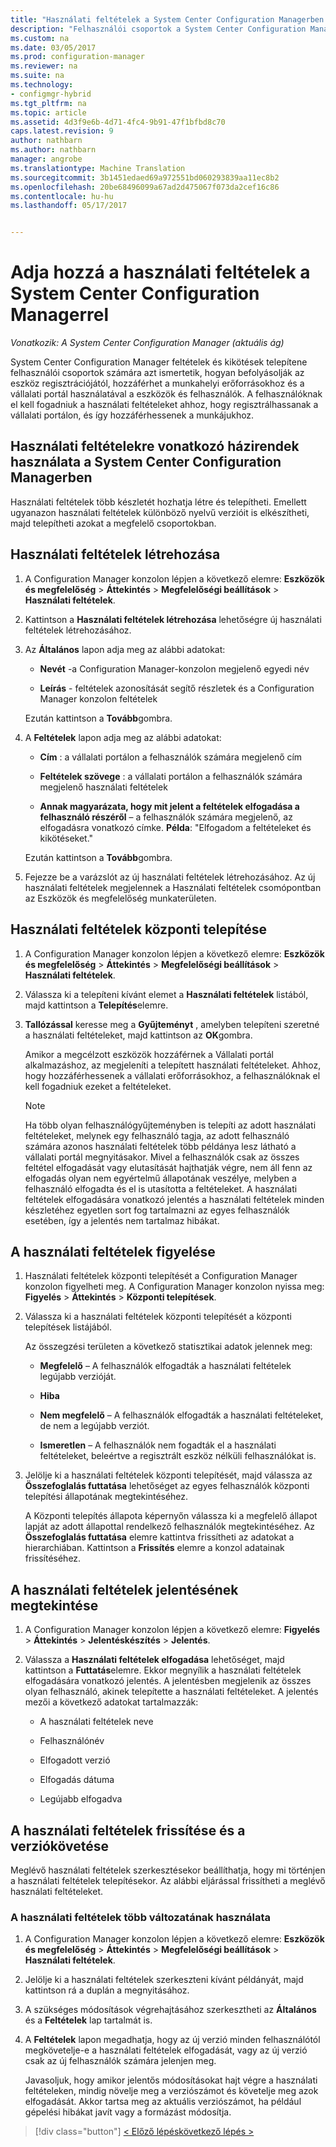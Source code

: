 ```yaml
---
title: "Használati feltételek a System Center Configuration Managerben |} Microsoft Docs"
description: "Felhasználói csoportok a System Center Configuration Managerben az feltételeket és kikötéseket."
ms.custom: na
ms.date: 03/05/2017
ms.prod: configuration-manager
ms.reviewer: na
ms.suite: na
ms.technology:
- configmgr-hybrid
ms.tgt_pltfrm: na
ms.topic: article
ms.assetid: 4d3f9e6b-4d71-4fc4-9b91-47f1bfbd8c70
caps.latest.revision: 9
author: nathbarn
ms.author: nathbarn
manager: angrobe
ms.translationtype: Machine Translation
ms.sourcegitcommit: 3b1451edaed69a972551bd060293839aa11ec8b2
ms.openlocfilehash: 20be68496099a67ad2d475067f073da2cef16c86
ms.contentlocale: hu-hu
ms.lasthandoff: 05/17/2017


---
```

# <a name="add-terms-and-conditions-with-system-center-configuration-manager"></a>Adja hozzá a használati feltételek a System Center Configuration Managerrel

*Vonatkozik: A System Center Configuration Manager (aktuális ág)*

System Center Configuration Manager feltételek és kikötések telepítene felhasználói csoportok számára azt ismertetik, hogyan befolyásolják az eszköz regisztrációjától, hozzáférhet a munkahelyi erőforrásokhoz és a vállalati portál használatával a eszközök és felhasználók. A felhasználóknak el kell fogadniuk a használati feltételeket ahhoz, hogy regisztrálhassanak a vállalati portálon, és így hozzáférhessenek a munkájukhoz.  

 ## <a name="working-with-terms-and-conditions-policies-in-system-center-configuration-manager"></a>Használati feltételekre vonatkozó házirendek használata a System Center Configuration Managerben  
 Használati feltételek több készletét hozhatja létre és telepítheti. Emellett ugyanazon használati feltételek különböző nyelvű verzióit is elkészítheti, majd telepítheti azokat a megfelelő csoportokban.  

## <a name="to-create-a-terms-and-conditions"></a>Használati feltételek létrehozása  

1.  A Configuration Manager konzolon lépjen a következő elemre: **Eszközök és megfelelőség** > **Áttekintés** > **Megfelelőségi beállítások** > **Használati feltételek**.  

2.  Kattintson a **Használati feltételek létrehozása** lehetőségre új használati feltételek létrehozásához.  

3.  Az **Általános** lapon adja meg az alábbi adatokat:  

    -   **Nevét** -a Configuration Manager-konzolon megjelenő egyedi név  

    -   **Leírás** - feltételek azonosítását segítő részletek és a Configuration Manager konzolon feltételek  

     Ezután kattintson a **Tovább**gombra.  

4.  A **Feltételek** lapon adja meg az alábbi adatokat:  

    -   **Cím** : a vállalati portálon a felhasználók számára megjelenő cím  

    -   **Feltételek szövege** : a vállalati portálon a felhasználók számára megjelenő használati feltételek  

    -   **Annak magyarázata, hogy mit jelent a feltételek elfogadása a felhasználó részéről** – a felhasználók számára megjelenő, az elfogadásra vonatkozó címke. **Példa**: "Elfogadom a feltételeket és kikötéseket."  

     Ezután kattintson a **Tovább**gombra.  

5.  Fejezze be a varázslót az új használati feltételek létrehozásához. Az új használati feltételek megjelennek a Használati feltételek csomópontban az Eszközök és megfelelőség munkaterületen.  

## <a name="to-deploy-a-terms-and-conditions"></a>Használati feltételek központi telepítése  

1.  A Configuration Manager konzolon lépjen a következő elemre: **Eszközök és megfelelőség** > **Áttekintés** > **Megfelelőségi beállítások** > **Használati feltételek**.  

2.  Válassza ki a telepíteni kívánt elemet a **Használati feltételek** listából, majd kattintson a **Telepítés**elemre.  

3.  **Tallózással** keresse meg a **Gyűjteményt** , amelyben telepíteni szeretné a használati feltételeket, majd kattintson az **OK**gombra.  

     Amikor a megcélzott eszközök hozzáférnek a Vállalati portál alkalmazáshoz, az megjeleníti a telepített használati feltételeket. Ahhoz, hogy hozzáférhessenek a vállalati erőforrásokhoz, a felhasználóknak el kell fogadniuk ezeket a feltételeket.  

    > [!NOTE]  
    >  Ha több olyan felhasználógyűjteményben is telepíti az adott használati feltételeket, melynek egy felhasználó tagja, az adott felhasználó számára azonos használati feltételek több példánya lesz látható a vállalati portál megnyitásakor. Mivel a felhasználók csak az összes feltétel elfogadását vagy elutasítását hajthatják végre, nem áll fenn az elfogadás olyan nem egyértelmű állapotának veszélye, melyben a felhasználó elfogadta és el is utasította a feltételeket. A használati feltételek elfogadására vonatkozó jelentés a használati feltételek minden készletéhez egyetlen sort fog tartalmazni az egyes felhasználók esetében, így a jelentés nem tartalmaz hibákat.  

## <a name="to-monitor-terms-and-conditions"></a>A használati feltételek figyelése  

1.  Használati feltételek központi telepítését a Configuration Manager konzolon figyelheti meg. A Configuration Manager konzolon nyissa meg: **Figyelés** > **Áttekintés** > **Központi telepítések**.  

2.  Válassza ki a használati feltételek központi telepítését a központi telepítések listájából.  

     Az összegzési területen a következő statisztikai adatok jelennek meg:  

    -   **Megfelelő** – A felhasználók elfogadták a használati feltételek legújabb verzióját.  

    -   **Hiba**  

    -   **Nem megfelelő** – A felhasználók elfogadták a használati feltételeket, de nem a legújabb verziót.  

    -   **Ismeretlen** – A felhasználók nem fogadták el a használati feltételeket, beleértve a regisztrált eszköz nélküli felhasználókat is.  

3.  Jelölje ki a használati feltételek központi telepítését, majd válassza az **Összefoglalás futtatása** lehetőséget az egyes felhasználók központi telepítési állapotának megtekintéséhez.  

     A Központi telepítés állapota képernyőn válassza ki a megfelelő állapot lapját az adott állapottal rendelkező felhasználók megtekintéséhez. Az **Összefoglalás futtatása** elemre kattintva frissítheti az adatokat a hierarchiában. Kattintson a **Frissítés** elemre a konzol adatainak frissítéséhez.  

## <a name="to-view--a-terms-and-conditions-report"></a>A használati feltételek jelentésének megtekintése  

1.  A Configuration Manager konzolon lépjen a következő elemre: **Figyelés** > **Áttekintés** > **Jelentéskészítés** > **Jelentés**.  

2.  Válassza a **Használati feltételek elfogadása** lehetőséget, majd kattintson a **Futtatás**elemre. Ekkor megnyílik a használati feltételek elfogadására vonatkozó jelentés. A jelentésben megjelenik az összes olyan felhasználó, akinek telepítette a használati feltételeket. A jelentés mezői a következő adatokat tartalmazzák:  

    -   A használati feltételek neve  

    -   Felhasználónév  

    -   Elfogadott verzió  

    -   Elfogadás dátuma  

    -   Legújabb elfogadva  

## <a name="updates-and-version-control-for-terms-and-conditions"></a>A használati feltételek frissítése és a verziókövetése  
 Meglévő használati feltételek szerkesztésekor beállíthatja, hogy mi történjen a használati feltételek telepítésekor. Az alábbi eljárással frissítheti a meglévő használati feltételeket.  

### <a name="how-to-work-with-multiple-versions-of-terms-and-conditions"></a>A használati feltételek több változatának használata  

1.  A Configuration Manager konzolon lépjen a következő elemre: **Eszközök és megfelelőség** > **Áttekintés** > **Megfelelőségi beállítások** > **Használati feltételek**.  

2.  Jelölje ki a használati feltételek szerkeszteni kívánt példányát, majd kattintson rá a duplán a megnyitásához.  

3.  A szükséges módosítások végrehajtásához szerkesztheti az **Általános** és a **Feltételek** lap tartalmát is.  

4.  A **Feltételek** lapon megadhatja, hogy az új verzió minden felhasználótól megkövetelje-e a használati feltételek elfogadását, vagy az új verzió csak az új felhasználók számára jelenjen meg.  

     Javasoljuk, hogy amikor jelentős módosításokat hajt végre a használati feltételeken, mindig növelje meg a verziószámot és követelje meg azok elfogadását. Akkor tartsa meg az aktuális verziószámot, ha például gépelési hibákat javít vagy a formázást módosítja.

> [!div class="button"]
[< Előző lépés](configure-intune-subscription.md)[következő lépés >  ](create-service-connection-point.md)

